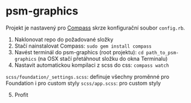 psm-graphics
============

Projekt je nastavený pro [Compass](http://compass-style.org) skrze konfigurační soubor
`config.rb`.
1. Naklonovat repo do požadované složky
2. Stačí nainstalovat Compass: `sudo gem install compass`
3. Navést terminál do psm-graphics (root projektu): `cd path_to_psm-graphics` (na OSX stačí přetáhnout složku do okna Terminalu)
4. Nastavit automatickou kompilaci z scss do css: `compass watch`

`scss/foundation/_settings.scss`: definuje všechny proměnné pro Foundation i pro custom styly
`scss/app.scss`: pro custom styly

5. Profit
